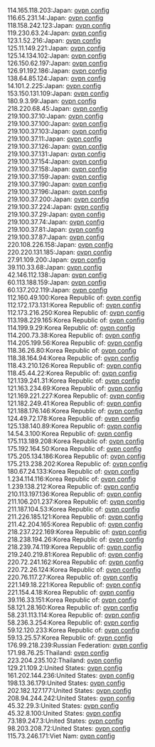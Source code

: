114.165.118.203:Japan: [ovpn config](vpn/114_165_118_203.ovpn)  
116.65.231.14:Japan: [ovpn config](vpn/116_65_231_14.ovpn)  
118.158.242.123:Japan: [ovpn config](vpn/118_158_242_123.ovpn)  
119.230.63.24:Japan: [ovpn config](vpn/119_230_63_24.ovpn)  
123.1.52.216:Japan: [ovpn config](vpn/123_1_52_216.ovpn)  
125.11.149.221:Japan: [ovpn config](vpn/125_11_149_221.ovpn)  
125.14.134.102:Japan: [ovpn config](vpn/125_14_134_102.ovpn)  
126.150.62.197:Japan: [ovpn config](vpn/126_150_62_197.ovpn)  
126.91.192.186:Japan: [ovpn config](vpn/126_91_192_186.ovpn)  
138.64.85.124:Japan: [ovpn config](vpn/138_64_85_124.ovpn)  
14.101.2.225:Japan: [ovpn config](vpn/14_101_2_225.ovpn)  
153.150.131.109:Japan: [ovpn config](vpn/153_150_131_109.ovpn)  
180.9.3.99:Japan: [ovpn config](vpn/180_9_3_99.ovpn)  
218.220.68.45:Japan: [ovpn config](vpn/218_220_68_45.ovpn)  
219.100.37.10:Japan: [ovpn config](vpn/219_100_37_10.ovpn)  
219.100.37.100:Japan: [ovpn config](vpn/219_100_37_100.ovpn)  
219.100.37.103:Japan: [ovpn config](vpn/219_100_37_103.ovpn)  
219.100.37.11:Japan: [ovpn config](vpn/219_100_37_11.ovpn)  
219.100.37.126:Japan: [ovpn config](vpn/219_100_37_126.ovpn)  
219.100.37.131:Japan: [ovpn config](vpn/219_100_37_131.ovpn)  
219.100.37.154:Japan: [ovpn config](vpn/219_100_37_154.ovpn)  
219.100.37.158:Japan: [ovpn config](vpn/219_100_37_158.ovpn)  
219.100.37.159:Japan: [ovpn config](vpn/219_100_37_159.ovpn)  
219.100.37.190:Japan: [ovpn config](vpn/219_100_37_190.ovpn)  
219.100.37.196:Japan: [ovpn config](vpn/219_100_37_196.ovpn)  
219.100.37.200:Japan: [ovpn config](vpn/219_100_37_200.ovpn)  
219.100.37.224:Japan: [ovpn config](vpn/219_100_37_224.ovpn)  
219.100.37.29:Japan: [ovpn config](vpn/219_100_37_29.ovpn)  
219.100.37.74:Japan: [ovpn config](vpn/219_100_37_74.ovpn)  
219.100.37.81:Japan: [ovpn config](vpn/219_100_37_81.ovpn)  
219.100.37.87:Japan: [ovpn config](vpn/219_100_37_87.ovpn)  
220.108.226.158:Japan: [ovpn config](vpn/220_108_226_158.ovpn)  
220.220.131.185:Japan: [ovpn config](vpn/220_220_131_185.ovpn)  
27.91.109.200:Japan: [ovpn config](vpn/27_91_109_200.ovpn)  
39.110.33.68:Japan: [ovpn config](vpn/39_110_33_68.ovpn)  
42.146.112.138:Japan: [ovpn config](vpn/42_146_112_138.ovpn)  
60.113.188.159:Japan: [ovpn config](vpn/60_113_188_159.ovpn)  
60.137.202.119:Japan: [ovpn config](vpn/60_137_202_119.ovpn)  
112.160.49.100:Korea Republic of: [ovpn config](vpn/112_160_49_100.ovpn)  
112.172.173.131:Korea Republic of: [ovpn config](vpn/112_172_173_131.ovpn)  
112.173.216.250:Korea Republic of: [ovpn config](vpn/112_173_216_250.ovpn)  
113.198.229.165:Korea Republic of: [ovpn config](vpn/113_198_229_165.ovpn)  
114.199.9.29:Korea Republic of: [ovpn config](vpn/114_199_9_29.ovpn)  
114.200.73.38:Korea Republic of: [ovpn config](vpn/114_200_73_38.ovpn)  
114.205.199.56:Korea Republic of: [ovpn config](vpn/114_205_199_56.ovpn)  
118.36.26.80:Korea Republic of: [ovpn config](vpn/118_36_26_80.ovpn)  
118.38.164.94:Korea Republic of: [ovpn config](vpn/118_38_164_94.ovpn)  
118.43.210.126:Korea Republic of: [ovpn config](vpn/118_43_210_126.ovpn)  
118.45.44.22:Korea Republic of: [ovpn config](vpn/118_45_44_22.ovpn)  
121.139.241.31:Korea Republic of: [ovpn config](vpn/121_139_241_31.ovpn)  
121.163.234.69:Korea Republic of: [ovpn config](vpn/121_163_234_69.ovpn)  
121.169.221.227:Korea Republic of: [ovpn config](vpn/121_169_221_227.ovpn)  
121.182.249.41:Korea Republic of: [ovpn config](vpn/121_182_249_41.ovpn)  
121.188.176.146:Korea Republic of: [ovpn config](vpn/121_188_176_146.ovpn)  
124.49.72.178:Korea Republic of: [ovpn config](vpn/124_49_72_178.ovpn)  
125.138.140.89:Korea Republic of: [ovpn config](vpn/125_138_140_89.ovpn)  
14.54.3.100:Korea Republic of: [ovpn config](vpn/14_54_3_100.ovpn)  
175.113.189.208:Korea Republic of: [ovpn config](vpn/175_113_189_208.ovpn)  
175.192.164.50:Korea Republic of: [ovpn config](vpn/175_192_164_50.ovpn)  
175.205.134.186:Korea Republic of: [ovpn config](vpn/175_205_134_186.ovpn)  
175.213.238.202:Korea Republic of: [ovpn config](vpn/175_213_238_202.ovpn)  
180.67.24.133:Korea Republic of: [ovpn config](vpn/180_67_24_133.ovpn)  
1.234.114.116:Korea Republic of: [ovpn config](vpn/1_234_114_116.ovpn)  
1.239.138.212:Korea Republic of: [ovpn config](vpn/1_239_138_212.ovpn)  
210.113.197.136:Korea Republic of: [ovpn config](vpn/210_113_197_136.ovpn)  
211.106.201.237:Korea Republic of: [ovpn config](vpn/211_106_201_237.ovpn)  
211.187.104.53:Korea Republic of: [ovpn config](vpn/211_187_104_53.ovpn)  
211.226.185.121:Korea Republic of: [ovpn config](vpn/211_226_185_121.ovpn)  
211.42.204.165:Korea Republic of: [ovpn config](vpn/211_42_204_165.ovpn)  
218.237.222.169:Korea Republic of: [ovpn config](vpn/218_237_222_169.ovpn)  
218.238.194.26:Korea Republic of: [ovpn config](vpn/218_238_194_26.ovpn)  
218.239.74.119:Korea Republic of: [ovpn config](vpn/218_239_74_119.ovpn)  
219.240.219.81:Korea Republic of: [ovpn config](vpn/219_240_219_81.ovpn)  
220.72.241.162:Korea Republic of: [ovpn config](vpn/220_72_241_162.ovpn)  
220.72.26.124:Korea Republic of: [ovpn config](vpn/220_72_26_124.ovpn)  
220.76.117.27:Korea Republic of: [ovpn config](vpn/220_76_117_27.ovpn)  
221.149.18.221:Korea Republic of: [ovpn config](vpn/221_149_18_221.ovpn)  
221.154.4.18:Korea Republic of: [ovpn config](vpn/221_154_4_18.ovpn)  
39.116.33.151:Korea Republic of: [ovpn config](vpn/39_116_33_151.ovpn)  
58.121.28.160:Korea Republic of: [ovpn config](vpn/58_121_28_160.ovpn)  
58.231.113.114:Korea Republic of: [ovpn config](vpn/58_231_113_114.ovpn)  
58.236.3.254:Korea Republic of: [ovpn config](vpn/58_236_3_254.ovpn)  
59.12.120.233:Korea Republic of: [ovpn config](vpn/59_12_120_233.ovpn)  
59.13.25.57:Korea Republic of: [ovpn config](vpn/59_13_25_57.ovpn)  
176.99.218.239:Russian Federation: [ovpn config](vpn/176_99_218_239.ovpn)  
171.98.76.25:Thailand: [ovpn config](vpn/171_98_76_25.ovpn)  
223.204.235.102:Thailand: [ovpn config](vpn/223_204_235_102.ovpn)  
129.21.109.2:United States: [ovpn config](vpn/129_21_109_2.ovpn)  
161.202.144.236:United States: [ovpn config](vpn/161_202_144_236.ovpn)  
198.13.36.179:United States: [ovpn config](vpn/198_13_36_179.ovpn)  
202.182.127.177:United States: [ovpn config](vpn/202_182_127_177.ovpn)  
208.94.244.242:United States: [ovpn config](vpn/208_94_244_242.ovpn)  
45.32.29.3:United States: [ovpn config](vpn/45_32_29_3.ovpn)  
45.32.8.100:United States: [ovpn config](vpn/45_32_8_100.ovpn)  
73.189.247.3:United States: [ovpn config](vpn/73_189_247_3.ovpn)  
98.203.208.72:United States: [ovpn config](vpn/98_203_208_72.ovpn)  
115.73.246.171:Viet Nam: [ovpn config](vpn/115_73_246_171.ovpn)  
